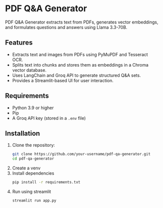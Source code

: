 # PDF Q&A Generator

PDF Q&A Generator extracts text from PDFs, generates vector embeddings, and formulates questions and answers using Llama 3.3-70B.

## Features

- Extracts text and images from PDFs using PyMuPDF and Tesseract OCR.
- Splits text into chunks and stores them as embeddings in a Chroma vector database.
- Uses LangChain and Groq API to generate structured Q&A sets.
- Provides a Streamlit-based UI for user interaction.

## Requirements

- Python 3.9 or higher
- Pip
- A Groq API key (stored in a `.env` file)

## Installation

1. Clone the repository:
   ```sh
   git clone https://github.com/your-username/pdf-qa-generator.git
   cd pdf-qa-generator
2. Create a venv
3. Install dependencies
   ```sh
   pip install -r requirements.txt
4. Run using streamlit
   ```sh
   streamlit run app.py
